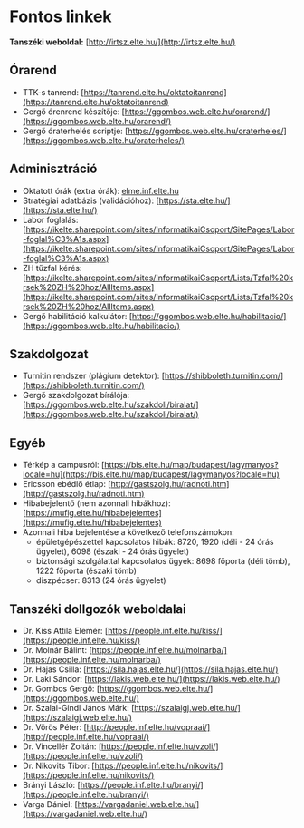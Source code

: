 # Fontos linkek

**Tanszéki weboldal:** [http://irtsz.elte.hu/](http://irtsz.elte.hu/)

## Órarend
- TTK-s tanrend: [https://tanrend.elte.hu/oktatoitanrend](https://tanrend.elte.hu/oktatoitanrend)
- Gergő órenrend készítője: [https://ggombos.web.elte.hu/orarend/](https://ggombos.web.elte.hu/orarend/)
- Gergő óraterhelés scriptje: [https://ggombos.web.elte.hu/oraterheles/](https://ggombos.web.elte.hu/oraterheles/)

## Adminisztráció
- Oktatott órák (extra órák): [elme.inf.elte.hu](elme.inf.elte.hu)
- Stratégiai adatbázis (validációhoz): [https://sta.elte.hu/](https://sta.elte.hu/)
- Labor foglalás: [https://ikelte.sharepoint.com/sites/InformatikaiCsoport/SitePages/Labor-foglal%C3%A1s.aspx](https://ikelte.sharepoint.com/sites/InformatikaiCsoport/SitePages/Labor-foglal%C3%A1s.aspx)
- ZH tűzfal kérés: [https://ikelte.sharepoint.com/sites/InformatikaiCsoport/Lists/Tzfal%20krsek%20ZH%20hoz/AllItems.aspx](https://ikelte.sharepoint.com/sites/InformatikaiCsoport/Lists/Tzfal%20krsek%20ZH%20hoz/AllItems.aspx)
- Gergő habilitáció kalkulátor: [https://ggombos.web.elte.hu/habilitacio/](https://ggombos.web.elte.hu/habilitacio/)

## Szakdolgozat
- Turnitin rendszer (plágium detektor): [https://shibboleth.turnitin.com/](https://shibboleth.turnitin.com/)
- Gergő szakdolgozat bírálója: [https://ggombos.web.elte.hu/szakdoli/biralat/](https://ggombos.web.elte.hu/szakdoli/biralat/)

## Egyéb
- Térkép a campusról: [https://bis.elte.hu/map/budapest/lagymanyos?locale=hu](https://bis.elte.hu/map/budapest/lagymanyos?locale=hu)
- Ericsson ebédlő étlap: [http://gastszolg.hu/radnoti.htm](http://gastszolg.hu/radnoti.htm)
- Hibabejelentő (nem azonnali hibákhoz): [https://mufig.elte.hu/hibabejelentes](https://mufig.elte.hu/hibabejelentes)
- Azonnali hiba bejelentése a következő telefonszámokon:
  - épületgépészettel kapcsolatos hibák: 8720, 1920 (déli  - 24 órás ügyelet),  6098 (északi - 24 órás ügyelet)
  - biztonsági szolgálattal kapcsolatos ügyek: 8698  főporta (déli tömb), 1222 főporta (északi tömb) 
  - diszpécser: 8313  (24 órás ügyelet)

## Tanszéki dollgozók weboldalai

- Dr. Kiss Attila Elemér: [https://people.inf.elte.hu/kiss/](https://people.inf.elte.hu/kiss/)
- Dr. Molnár Bálint: [https://people.inf.elte.hu/molnarba/](https://people.inf.elte.hu/molnarba/)
- Dr. Hajas Csilla: [https://sila.hajas.elte.hu/](https://sila.hajas.elte.hu/)
- Dr. Laki Sándor: [https://lakis.web.elte.hu/](https://lakis.web.elte.hu/)
- Dr. Gombos Gergő: [https://ggombos.web.elte.hu/](https://ggombos.web.elte.hu/)
- Dr. Szalai-Gindl János Márk: [https://szalaigj.web.elte.hu/](https://szalaigj.web.elte.hu/)
- Dr. Vörös Péter: [http://people.inf.elte.hu/vopraai/](http://people.inf.elte.hu/vopraai/)
- Dr. Vincellér Zoltán: [https://people.inf.elte.hu/vzoli/](https://people.inf.elte.hu/vzoli/)
- Dr. Nikovits Tibor: [https://people.inf.elte.hu/nikovits/](https://people.inf.elte.hu/nikovits/)
- Brányi László: [https://people.inf.elte.hu/branyi/](https://people.inf.elte.hu/branyi/)
- Varga Dániel: [https://vargadaniel.web.elte.hu/](https://vargadaniel.web.elte.hu/)
